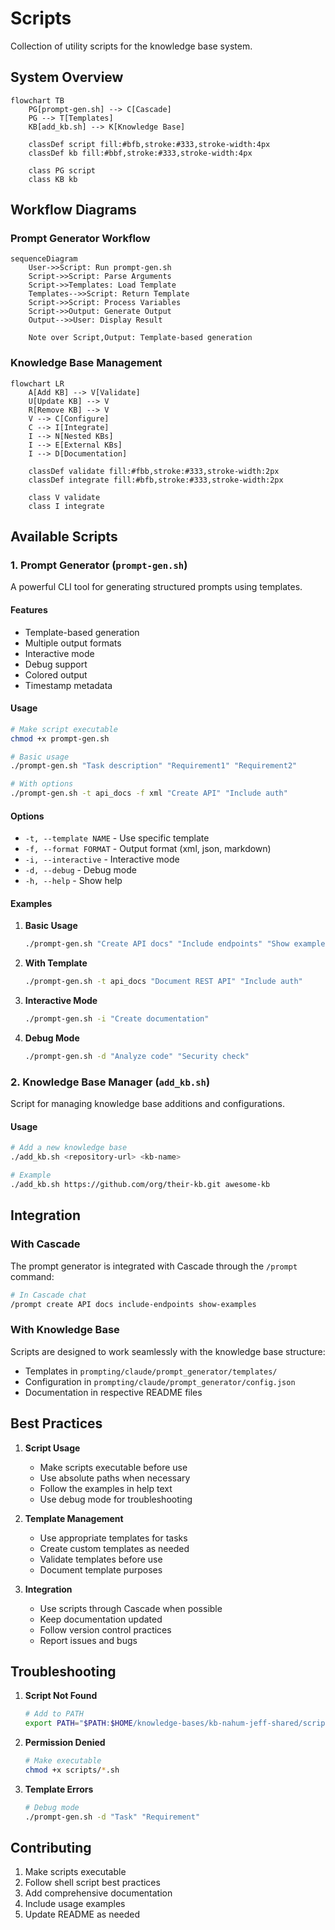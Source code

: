 # Scripts

Collection of utility scripts for the knowledge base system.

## System Overview

```mermaid
flowchart TB
    PG[prompt-gen.sh] --> C[Cascade]
    PG --> T[Templates]
    KB[add_kb.sh] --> K[Knowledge Base]
    
    classDef script fill:#bfb,stroke:#333,stroke-width:4px
    classDef kb fill:#bbf,stroke:#333,stroke-width:4px
    
    class PG script
    class KB kb
```

## Workflow Diagrams

### Prompt Generator Workflow
```mermaid
sequenceDiagram
    User->>Script: Run prompt-gen.sh
    Script->>Script: Parse Arguments
    Script->>Templates: Load Template
    Templates-->>Script: Return Template
    Script->>Script: Process Variables
    Script->>Output: Generate Output
    Output-->>User: Display Result
    
    Note over Script,Output: Template-based generation
```

### Knowledge Base Management
```mermaid
flowchart LR
    A[Add KB] --> V[Validate]
    U[Update KB] --> V
    R[Remove KB] --> V
    V --> C[Configure]
    C --> I[Integrate]
    I --> N[Nested KBs]
    I --> E[External KBs]
    I --> D[Documentation]
    
    classDef validate fill:#fbb,stroke:#333,stroke-width:2px
    classDef integrate fill:#bfb,stroke:#333,stroke-width:2px
    
    class V validate
    class I integrate
```

## Available Scripts

### 1. Prompt Generator (`prompt-gen.sh`)

A powerful CLI tool for generating structured prompts using templates.

#### Features
- Template-based generation
- Multiple output formats
- Interactive mode
- Debug support
- Colored output
- Timestamp metadata

#### Usage

```bash
# Make script executable
chmod +x prompt-gen.sh

# Basic usage
./prompt-gen.sh "Task description" "Requirement1" "Requirement2"

# With options
./prompt-gen.sh -t api_docs -f xml "Create API" "Include auth"
```

#### Options
- `-t, --template NAME` - Use specific template
- `-f, --format FORMAT` - Output format (xml, json, markdown)
- `-i, --interactive` - Interactive mode
- `-d, --debug` - Debug mode
- `-h, --help` - Show help

#### Examples

1. **Basic Usage**
   ```bash
   ./prompt-gen.sh "Create API docs" "Include endpoints" "Show examples"
   ```

2. **With Template**
   ```bash
   ./prompt-gen.sh -t api_docs "Document REST API" "Include auth"
   ```

3. **Interactive Mode**
   ```bash
   ./prompt-gen.sh -i "Create documentation"
   ```

4. **Debug Mode**
   ```bash
   ./prompt-gen.sh -d "Analyze code" "Security check"
   ```

### 2. Knowledge Base Manager (`add_kb.sh`)

Script for managing knowledge base additions and configurations.

#### Usage
```bash
# Add a new knowledge base
./add_kb.sh <repository-url> <kb-name>

# Example
./add_kb.sh https://github.com/org/their-kb.git awesome-kb
```

## Integration

### With Cascade
The prompt generator is integrated with Cascade through the `/prompt` command:

```bash
# In Cascade chat
/prompt create API docs include-endpoints show-examples
```

### With Knowledge Base
Scripts are designed to work seamlessly with the knowledge base structure:
- Templates in `prompting/claude/prompt_generator/templates/`
- Configuration in `prompting/claude/prompt_generator/config.json`
- Documentation in respective README files

## Best Practices

1. **Script Usage**
   - Make scripts executable before use
   - Use absolute paths when necessary
   - Follow the examples in help text
   - Use debug mode for troubleshooting

2. **Template Management**
   - Use appropriate templates for tasks
   - Create custom templates as needed
   - Validate templates before use
   - Document template purposes

3. **Integration**
   - Use scripts through Cascade when possible
   - Keep documentation updated
   - Follow version control practices
   - Report issues and bugs

## Troubleshooting

1. **Script Not Found**
   ```bash
   # Add to PATH
   export PATH="$PATH:$HOME/knowledge-bases/kb-nahum-jeff-shared/scripts"
   ```

2. **Permission Denied**
   ```bash
   # Make executable
   chmod +x scripts/*.sh
   ```

3. **Template Errors**
   ```bash
   # Debug mode
   ./prompt-gen.sh -d "Task" "Requirement"
   ```

## Contributing

1. Make scripts executable
2. Follow shell script best practices
3. Add comprehensive documentation
4. Include usage examples
5. Update README as needed
